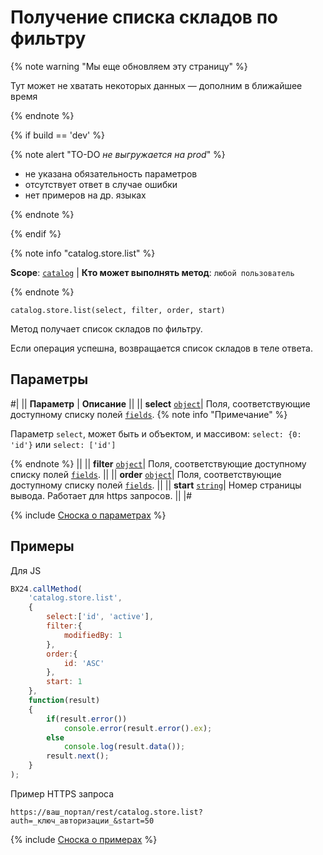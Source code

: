 # Получение списка складов по фильтру

{% note warning "Мы еще обновляем эту страницу" %}

Тут может не хватать некоторых данных — дополним в ближайшее время

{% endnote %}

{% if build == 'dev' %}

{% note alert "TO-DO _не выгружается на prod_" %}

- не указана обязательность параметров
- отсутствует ответ в случае ошибки
- нет примеров на др. языках
  
{% endnote %}

{% endif %}

{% note info "catalog.store.list" %}

**Scope**: [`catalog`](../../scopes/permissions.md) | **Кто может выполнять метод**: `любой пользователь`

{% endnote %}

```http
catalog.store.list(select, filter, order, start)
```

Метод получает список складов по фильтру.

Если операция успешна, возвращается список складов в теле ответа.

## Параметры

#|
|| **Параметр** | **Описание** ||
|| **select** 
[`object`](../../data-types.md)| Поля, соответствующие доступному списку полей [`fields`](catalog-store-get-fields.md).
{% note info "Примечание" %}

Параметр `select`, может быть и объектом, и массивом: `select: {0: 'id'}` или `select: ['id']`

{% endnote %}
||
|| **filter** 
[`object`](../../data-types.md)| Поля, соответствующие доступному списку полей [`fields`](catalog-store-get-fields.md). ||
|| **order**
[`object`](../../data-types.md)| Поля, соответствующие доступному списку полей [`fields`](catalog-store-get-fields.md). ||
|| **start** 
[`string`](../../data-types.md)| Номер страницы вывода. Работает для https запросов. ||
|#

{% include [Сноска о параметрах](../../../_includes/required.md) %}

## Примеры

Для JS

```javascript
BX24.callMethod(
    'catalog.store.list',
    {
        select:['id', 'active'],
        filter:{
            modifiedBy: 1
        },
        order:{
            id: 'ASC'
        },
        start: 1
    },
    function(result)
    {
        if(result.error())
            console.error(result.error().ex);
        else
            console.log(result.data());
        result.next();
    }
);
```

Пример HTTPS запроса

```
https://ваш_портал/rest/catalog.store.list?auth=_ключ_авторизации_&start=50
```

{% include [Сноска о примерах](../../../_includes/examples.md) %}
